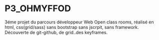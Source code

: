 # P3_OHMYFFOD
3éme projet du parcours développeur Web Open class rooms, réalisé en html, css(grid/sass) sans bootstrap sans jscrpit, sans framework.
Découverte de git-github, de grid..des keyframes.
